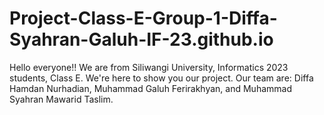 # Project-Class-E-Group-1-Diffa-Syahran-Galuh-IF-23.github.io
Hello everyone!! We are from Siliwangi University, Informatics 2023 students, Class E. We're here to show you our project.
Our team are: Diffa Hamdan Nurhadian, Muhammad Galuh Ferirakhyan, and Muhammad Syahran Mawarid Taslim.
